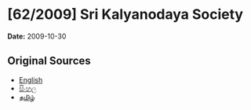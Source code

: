 # [62/2009] Sri Kalyanodaya Society

**Date:** 2009-10-30

## Original Sources

- [English](https://documents.gov.lk/view/acts/2009/10/62-2009_E.pdf)
- [සිංහල](https://documents.gov.lk/view/acts/2009/10/62-2009_S.pdf)
- [தமிழ்](https://documents.gov.lk/view/acts/2009/10/62-2009_T.pdf)
